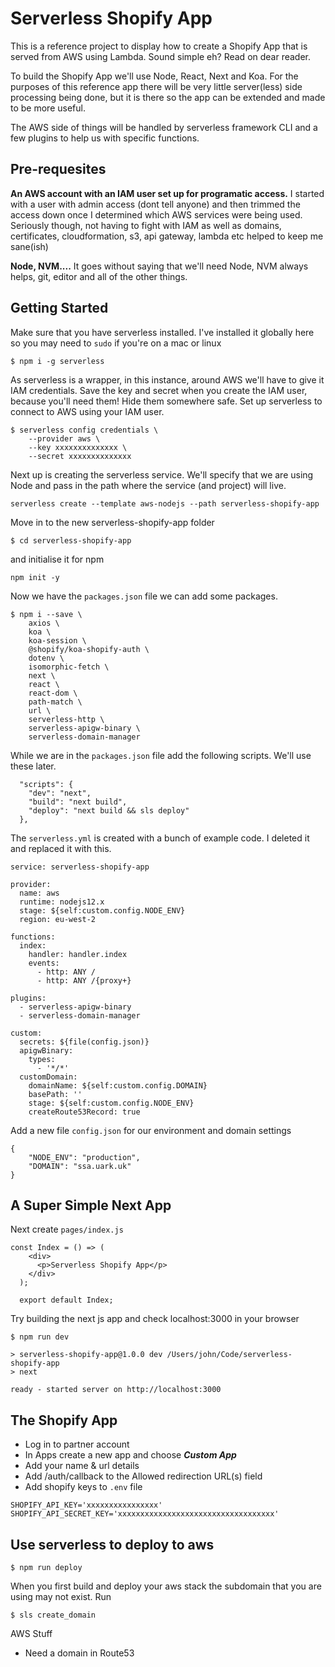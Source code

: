 # Serverless Shopify App
This is a reference project to display how to create a Shopify App that is served from AWS using Lambda. Sound simple eh? Read on dear reader.

To build the Shopify App we'll use Node, React, Next and Koa. For the purposes of this reference app there will be very little server(less) side processing being done, but it is there so the app can be extended and made to be  more useful. 

The AWS side of things will be handled by serverless framework CLI and a few plugins to help us with specific functions.

## Pre-requesites

**An AWS account with an IAM user set up for programatic access.**
I started with a user with admin access (dont tell anyone) and then trimmed the access down once I determined which AWS services were being used. Seriously though, not having to fight with IAM as well as domains, certificates, cloudformation, s3, api gateway, lambda etc helped to keep me sane(ish)

**Node, NVM....**
It goes without saying that we'll need Node, NVM always helps, git, editor and all of the other things.


## Getting Started
Make sure that you have serverless installed. I've installed it globally here so you may need to `sudo` if you're on a mac or linux

    $ npm i -g serverless

As serverless is a wrapper, in this instance, around AWS we'll have to give it IAM credentials. Save the key and secret when you create the IAM user, because you'll need them! Hide them somewhere safe.
Set up serverless to connect to AWS using your IAM user.
```
$ serverless config credentials \ 
    --provider aws \ 
    --key xxxxxxxxxxxxxx \ 
    --secret xxxxxxxxxxxxxx
```
Next up is creating the serverless service. We'll specify that we are using Node and pass in the path where the service (and project) will live. 
```
serverless create --template aws-nodejs --path serverless-shopify-app
```
Move in to the new serverless-shopify-app folder
```
$ cd serverless-shopify-app
```
and initialise it for npm
```
npm init -y
```
Now we have the ```packages.json``` file we can add some packages.
```
$ npm i --save \
    axios \
    koa \
    koa-session \
    @shopify/koa-shopify-auth \
    dotenv \
    isomorphic-fetch \
    next \
    react \
    react-dom \
    path-match \
    url \
    serverless-http \
    serverless-apigw-binary \
    serverless-domain-manager
```

While we are in the ```packages.json``` file add the following scripts. We'll use these later.
```
  "scripts": {
	"dev": "next",
	"build": "next build",
    "deploy": "next build && sls deploy"
  },
```

The ```serverless.yml``` is created with a bunch of example code. I deleted it and replaced it with this.
```
service: serverless-shopify-app

provider:
  name: aws
  runtime: nodejs12.x
  stage: ${self:custom.config.NODE_ENV}
  region: eu-west-2

functions:
  index:
    handler: handler.index
    events:
      - http: ANY /
      - http: ANY /{proxy+}

plugins:
  - serverless-apigw-binary
  - serverless-domain-manager

custom:
  secrets: ${file(config.json)}
  apigwBinary:
    types:
      - '*/*'
  customDomain:
    domainName: ${self:custom.config.DOMAIN}
    basePath: ''
    stage: ${self:custom.config.NODE_ENV}
    createRoute53Record: true 
```

Add a new file ```config.json``` for our environment and domain settings
```
{
	"NODE_ENV": "production",
	"DOMAIN": "ssa.uark.uk"
}
```
## A Super Simple Next App

Next create ```pages/index.js```
```
const Index = () => (
	<div>
	  <p>Serverless Shopify App</p>
	</div>
  );
  
  export default Index;
```

Try building the next js app and check localhost:3000 in your browser
```
$ npm run dev

> serverless-shopify-app@1.0.0 dev /Users/john/Code/serverless-shopify-app
> next

ready - started server on http://localhost:3000
```

## The Shopify App

- Log in to partner account
- In Apps create a new app and choose ***Custom App***
- Add your name & url details
- Add <your-url>/auth/callback to the Allowed redirection URL(s) field
- Add shopify keys to ```.env``` file
```	
SHOPIFY_API_KEY='xxxxxxxxxxxxxxxx'
SHOPIFY_API_SECRET_KEY='xxxxxxxxxxxxxxxxxxxxxxxxxxxxxxxxxxx'
```

## Use serverless to deploy to aws
```$ npm run deploy```

When you first build and deploy your aws stack the subdomain that you are using may not exist. Run 
```
$ sls create_domain
```

AWS Stuff
- Need a domain in Route53

